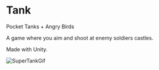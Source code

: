 # Tank
Pocket Tanks + Angry Birds

A game where you aim and shoot at enemy soldiers castles.

Made with Unity.


![SuperTankGif](https://github.com/UBhushan/Tank/assets/141007271/727129ff-9263-424d-addf-e09252aca13e)
